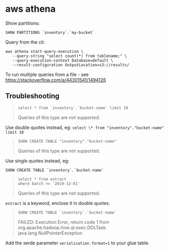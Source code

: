 # aws athena

Show partitions:

```
SHOW PARTITIONS `inventory`.`my-bucket`
```

Query from the cli:

```
aws athena start-query-execution \
   --query-string "select count(*) from tablename;" \
   --query-execution-context Database=default \
   --result-configuration OutputLocation=s3://results/
```

To run multiple queries from a file - see https://stackoverflow.com/a/44301541/149412ß

## Troubleshooting

> ```
> select * from `inventory`.`bucket-name` limit 10
> ```
>
> Queries of this type are not supported.

Use double quotes instead, eg: `select \* from "inventory"."bucket-name" limit 10`

> ```
> SHOW CREATE TABLE "inventory"."bucket-name"
> ```
>
> Queries of this type are not supported.

Use single quotes instead, eg:

```
SHOW CREATE TABLE `inventory`.`bucket-name`
```

> ```
> select * from extract
> where batch >= '2019-12-01'
> ```
>
> Queries of this type are not supported.

`extract` is a keyword, enclose it in double quotes.

> ```
> SHOW CREATE TABLE `inventory`.`bucket-name`
> ```
>
> FAILED: Execution Error, return code 1 from org.apache.hadoop.hive.ql.exec.DDLTask. java.lang.NullPointerException

Add the serde parameter `serialization.format=1` to your glue table.
